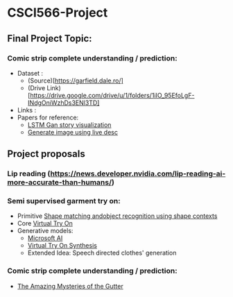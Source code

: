 # CSCI566-Project

## Final Project Topic:
### Comic strip complete understanding / prediction:
- Dataset : 
  - (Source)[https://garfield.dale.ro/]
  - (Drive Link)[https://drive.google.com/drive/u/1/folders/1iIO_95EfoLgF-INdgOniWzhDs3ENl3TD]
- Links : 
- Papers for reference: 
  - [LSTM Gan story visualization](http://openaccess.thecvf.com/content_CVPR_2019/papers/Li_StoryGAN_A_Sequential_Conditional_GAN_for_Story_Visualization_CVPR_2019_paper.pdf)
  - [Generate image using live desc](https://arxiv.org/pdf/1806.03027.pdf)



## Project proposals
### Lip reading (https://news.developer.nvidia.com/lip-reading-ai-more-accurate-than-humans/)


### Semi supervised garment try on:
- Primitive [Shape matching andobject recognition using shape contexts](http://citeseerx.ist.psu.edu/viewdoc/download?doi=10.1.1.441.6897&rep=rep1&type=pdf)
- Core [Virtual Try On](http://openaccess.thecvf.com/content_cvpr_2018/papers/Han_VITON_An_Image-Based_CVPR_2018_paper.pdf)
- Generative models:
  - [Microsoft AI](https://arxiv.org/pdf/1906.05596.pdf)
  - [Virtual Try On Synthesis](https://arxiv.org/pdf/1902.11026.pdf)
  - Extended Idea: Speech directed clothes' generation
  
### Comic strip complete understanding / prediction:
- [The Amazing Mysteries of the Gutter](http://openaccess.thecvf.com/content_cvpr_2017/papers/Iyyer_The_Amazing_Mysteries_CVPR_2017_paper.pdf)
